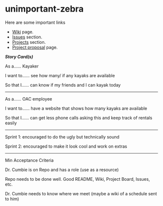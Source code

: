 # unimportant-zebra

Here are some important links

 - [Wiki](..) page.
 - [Issues](https://github.com/astricklandd/unimportant-zebra/issues) section.
 - [Projects](https://github.com/users/astricklandd/projects/1/views/3) section.
 - [Project proposal](https://github.com/astricklandd/unimportant-zebra/blob/main/oac.md) page.

***Story Card(s)***

As a...... Kayaker


I want to...... see how many/ if any kayaks are available


So that I...... can know if my friends and I can kayak today


---


As a...... OAC employee


I want to...... have a website that shows how many kayaks are available


So that I...... can get less phone calls asking this and keep track of rentals easily


---


Sprint 1: encouraged to do the ugly but technically sound


Sprint 2: encouraged to make it look cool and work on extras

---


Min Acceptance Criteria


Dr. Cumbie is on Repo and has a role (use as a resource)


Repo needs to be done well. Good README, Wiki, Project Board, Issues, etc.


Dr. Cumbie needs to know where we meet (maybe a wiki of a schedule sent to him)

